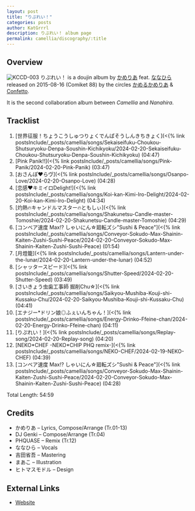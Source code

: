 ```yaml
---
layout: post
title: "りぷれい！"
categories: posts
author: KatGrrrl
description: りぷれい！ album page
permalink: camellia/discography/:title
---
```


## Overview

![KCCD-003](https://cdn.camellia.wiki/images/camellia/albums/KCCD-003.jpg)
りぷれい！ is a doujin album by [かめりあ](/camellia) feat. [ななひら](#) released on 2015-08-16 (Comiket 88) by the circles [かめるかめりあ](#) & [Confetto](#).

It is the second collaboration album between *Camellia* and *Nanahira*.

## Tracklist

1. [世界征服！ちょうこうしゅつりょくでんぱそうしんきちきょく](<{% link postsInclude/_posts/camellia/songs/Sekaiseifuku-Choukou-Shutsuryoku-Denpa-Soushin-Kichikyoku/2024-02-20-Sekaiseifuku-Choukou-Shutsuryoku-Denpa-Soushin-Kichikyoku) (04:47)
2. [Pink Panik!!](<{% link postsInclude/_posts/camellia/songs/Pink-Panik/2024-02-20-Pink-Panik) (03:47)
3. [おさんぽ♥らヴ](<{% link postsInclude/_posts/camellia/songs/Osanpo-Love/2024-02-20-Osanpo-Love) (04:28)
4. [恋感♥キミイロDelight!](<{% link postsInclude/_posts/camellia/songs/Koi-kan-Kimi-Iro-Delight/2024-02-20-Koi-kan-Kimi-Iro-Delight) (04:34)
5. [灼熱🔥キャンドルマスター🔥ともしぃ](<{% link postsInclude/_posts/camellia/songs/Shakunetsu-Candle-master-Tomoshie/2024-02-20-Shakunetsu-Candle-master-Tomoshie) (04:29)
6. [コンベア速度 Max!? しゃいにん☆廻転ズシ"Sushi & Peace"](<{% link postsInclude/_posts/camellia/songs/Conveyor-Sokudo-Max-Shainin-Kaiten-Zushi-Sushi-Peace/2024-02-20-Conveyor-Sokudo-Max-Shainin-Kaiten-Zushi-Sushi-Peace) (01:54)
7. [月燈籠](<{% link postsInclude/_posts/camellia/songs/Lantern-under-the-lunar/2024-02-20-Lantern-under-the-lunar) (04:52)
8. [シャッタースピード](<{% link postsInclude/_posts/camellia/songs/Shutter-Speed/2024-02-20-Shutter-Speed) (03:49)
9. [さいきょう虫歯工事師 掘削Chu☆](<{% link postsInclude/_posts/camellia/songs/Saikyou-Mushiba-Kouji-shi-Kussaku-Chu/2024-02-20-Saikyou-Mushiba-Kouji-shi-Kussaku-Chu) (04:41)
10. [エナジー*ドリン娘◎ふぇいんちゃん！](<{% link postsInclude/_posts/camellia/songs/Energy-Drinko-Ffeine-chan/2024-02-20-Energy-Drinko-Ffeine-chan) (04:11)
11. [りぷれい！](<{% link postsInclude/_posts/camellia/songs/Replay-song/2024-02-20-Replay-song) (04:20)
12. [NEKO\*CHEF -NEKO\*CHIP PHQ remix-](<{% link postsInclude/_posts/camellia/songs/NEKO-CHEF/2024-02-19-NEKO-CHEF) (04:39)
13. [コンベア速度 Max!? しゃいにん☆廻転ズシ"Sushi & Peace"](<{% link postsInclude/_posts/camellia/songs/Conveyor-Sokudo-Max-Shainin-Kaiten-Zushi-Sushi-Peace/2024-02-20-Conveyor-Sokudo-Max-Shainin-Kaiten-Zushi-Sushi-Peace) (04:28)

Total Length: 54:59

## Credits

* かめりあ – Lyrics, Compose/Arrange (Tr.01-13)
* DJ Genki – Compose/Arrange (Tr.04)
* PHQUASE – Remix (Tr.12)
* ななひら – Vocals
* 吉田省吾 – Mastering
* まあこ – Illustration
* ヒトマスモドル – Design

## External Links

* [Website](https://confetto.chu.jp/replay/)
